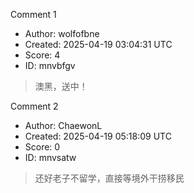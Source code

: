 Comment 1

- Author: wolfofbne
- Created: 2025-04-19 03:04:31 UTC
- Score: 4
- ID: mnvbfgv

> 澳黑，送中！

Comment 2

- Author: ChaewonL
- Created: 2025-04-19 05:18:09 UTC
- Score: 0
- ID: mnvsatw

> 还好老子不留学，直接等境外干捞移民

